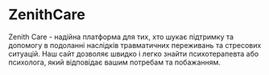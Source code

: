 # ZenithCare
Zenith Care - надійна платформа для тих, хто шукає підтримку та допомогу в подоланні наслідків травматичних переживань та стресових ситуацій. Наш сайт дозволяє швидко і легко знайти психотерапевта або психолога, який відповідає вашим потребам та побажанням.
